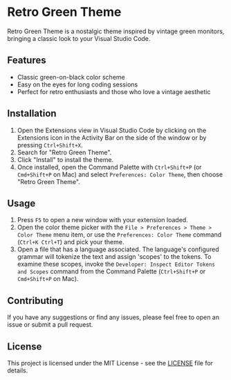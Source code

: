 # Retro Green Theme

Retro Green Theme is a nostalgic theme inspired by vintage green monitors, bringing a classic look to your Visual Studio Code.

## Features

- Classic green-on-black color scheme
- Easy on the eyes for long coding sessions
- Perfect for retro enthusiasts and those who love a vintage aesthetic

## Installation

1. Open the Extensions view in Visual Studio Code by clicking on the Extensions icon in the Activity Bar on the side of the window or by pressing `Ctrl+Shift+X`.
2. Search for "Retro Green Theme".
3. Click "Install" to install the theme.
4. Once installed, open the Command Palette with `Ctrl+Shift+P` (or `Cmd+Shift+P` on Mac) and select `Preferences: Color Theme`, then choose "Retro Green Theme".

## Usage

1. Press `F5` to open a new window with your extension loaded.
2. Open the color theme picker with the `File > Preferences > Theme > Color Theme` menu item, or use the `Preferences: Color Theme` command (`Ctrl+K Ctrl+T`) and pick your theme.
3. Open a file that has a language associated. The language's configured grammar will tokenize the text and assign 'scopes' to the tokens. To examine these scopes, invoke the `Developer: Inspect Editor Tokens and Scopes` command from the Command Palette (`Ctrl+Shift+P` or `Cmd+Shift+P` on Mac).

## Contributing

If you have any suggestions or find any issues, please feel free to open an issue or submit a pull request.

## License

This project is licensed under the MIT License - see the [LICENSE](LICENSE) file for details.